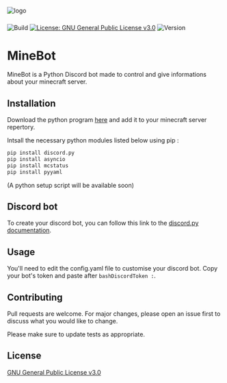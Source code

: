 ![logo](https://images-na.ssl-images-amazon.com/images/I/51FbRn7Zd5L.jpg)
#####
![Build](https://img.shields.io/badge/Build-passing-brightgreen)
[![License: GNU General Public License v3.0](https://img.shields.io/badge/License-GNU%20General%20Public%20License%20v3.0-yellow)](https://opensource.org/licenses/GPL-3.0)
![Version](https://img.shields.io/badge/Version-1.0-blue)

# MineBot

MineBot is a Python Discord bot made to control and give informations about your minecraft server.

## Installation

Download the python program [here](https://github.com/CerfMetal/Minecraft-Discord-Bot/archive/refs/heads/main.zip) and add it to your minecraft server repertory.

Intsall the necessary python modules listed below using pip :

```bash
pip install discord.py
pip install asyncio
pip install mcstatus
pip install pyyaml 
```

(A python setup script will be available soon)

## Discord bot

To create your discord bot, you can follow this link to the [discord.py documentation](https://discordpy.readthedocs.io/en/latest/discord.html).

## Usage

You'll need to edit the config.yaml file to customise your discord bot.
Copy your bot's token and paste after ```bashDiscordToken :```.

## Contributing
Pull requests are welcome. For major changes, please open an issue first to discuss what you would like to change.

Please make sure to update tests as appropriate.

## License
[GNU General Public License v3.0](https://opensource.org/licenses/GPL-3.0)
